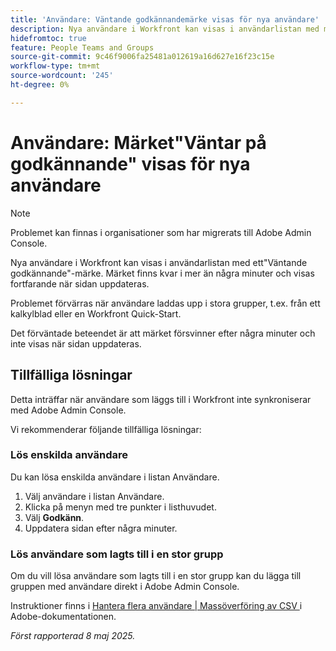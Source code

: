 ```yaml
---
title: 'Användare: Väntande godkännandemärke visas för nya användare'
description: Nya användare i Workfront kan visas i användarlistan med märket Väntande godkännande. Märket finns kvar i mer än några minuter och visas fortfarande när sidan uppdateras.
hidefromtoc: true
feature: People Teams and Groups
source-git-commit: 9c46f9006fa25481a012619a16d627e16f23c15e
workflow-type: tm+mt
source-wordcount: '245'
ht-degree: 0%

---
```



# Användare: Märket&quot;Väntar på godkännande&quot; visas för nya användare

>[!NOTE]
>
>Problemet kan finnas i organisationer som har migrerats till Adobe Admin Console.

Nya användare i Workfront kan visas i användarlistan med ett&quot;Väntande godkännande&quot;-märke. Märket finns kvar i mer än några minuter och visas fortfarande när sidan uppdateras.

Problemet förvärras när användare laddas upp i stora grupper, t.ex. från ett kalkylblad eller en Workfront Quick-Start.

Det förväntade beteendet är att märket försvinner efter några minuter och inte visas när sidan uppdateras.

## Tillfälliga lösningar

Detta inträffar när användare som läggs till i Workfront inte synkroniserar med Adobe Admin Console.

Vi rekommenderar följande tillfälliga lösningar:

### Lös enskilda användare

Du kan lösa enskilda användare i listan Användare.

1. Välj användare i listan Användare.
1. Klicka på menyn med tre punkter i listhuvudet.
1. Välj **Godkänn**.
1. Uppdatera sidan efter några minuter.

### Lös användare som lagts till i en stor grupp

Om du vill lösa användare som lagts till i en stor grupp kan du lägga till gruppen med användare direkt i Adobe Admin Console.

Instruktioner finns i [Hantera flera användare | Massöverföring av CSV ](https://helpx.adobe.com/enterprise/using/bulk-upload-users.html) i Adobe-dokumentationen.


_Först rapporterad 8 maj 2025._
